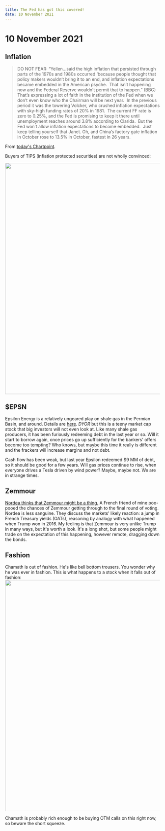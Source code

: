 ```yaml
---
title: The Fed has got this covered!
date: 10 November 2021
---
```


# 10 November 2021

## Inflation

  
  
> DO NOT FEAR: “Yellen…said the high inflation that persisted through parts of the 1970s and 1980s occurred ‘because people thought that policy makers wouldn’t bring it to an end, and inflation expectations became embedded in the American psyche.  That isn’t happening now and the Federal Reserve wouldn’t permit that to happen.” (BBG)  That’s expressing a lot of faith in the institution of the Fed when we don’t even know who the Chairman will be next year.  In the previous period it was the towering Volcker, who crushed inflation expectations with sky-high funding rates of 20% in 1981.  The current FF rate is zero to 0.25%, and the Fed is promising to keep it there until unemployment reaches around 3.8% according to Clarida.  But the Fed won’t allow inflation expectations to become embedded.  Just keep telling yourself that Janet. Oh, and China’s factory gate inflation in October rose to 13.5% in October, fastest in 26 years.

From [today's Chartpoint](https://www.chartpoint.com/ten-year-tip-record-low-yield/).

Buyers of TIPS (inflation protected securities) are not wholly convinced:

<img src="https://www.tradingview.com/x/2ZfiSEbp/" width=750 />

## $EPSN

Epsilon Energy is a relatively ungeared play on shale gas in the Permian Basin, and around.
Details are [here](https://seekingalpha.com/article/4467351-epsilon-energy-expanding-operations). 
_DYOR_ but this is a teeny market cap stock that big investors will not even look at.
Like many shale gas producers, it has been furiously redeeming debt in the last year or so.
Will it start to borrow again, once prices go up sufficiently for the bankers' offers become too tempting?
Who knows, but maybe this time it really is different and the frackers will increase margins and not debt.

Cash flow has been weak, but last year Epsilon redeemed $9 MM of debt, so it should be good for a few years.
Will gas prices continue to rise, when everyone drives a Tesla driven by wind power? Maybe, maybe not.
We are in strange times.

## Zemmour 

[Nordea thinks that Zemmour might be a thing.](https://corporate.nordea.com/article/69442/global-bye-bye-macron-hello-zemmour)
A French friend of mine poo-pooed the chances of Zemmour getting through to the final round of voting.
Nordea is less sanguine.
They discuss the markets' likely reaction: a jump in French Treasury yields (OATs), reasoning by analogy with what happened when Trump won in 2016.
My feeling is that Zemmour is very unlike Trump in many ways, but it's worth a look.
It's a long shot, but some people might trade on the expectation of this happening, however remote, dragging down the bonds.

## Fashion

Chamath is out of fashion.
He's like bell bottom trousers. 
You wonder why he was ever in fashion.
This is what happens to a stock when it falls out of fashion:
<img src="https://www.tradingview.com/x/fNvXJos0/" width=750 />

Chamath is probably rich enough to be buying OTM calls on this right now, so beware the short squeeze.
